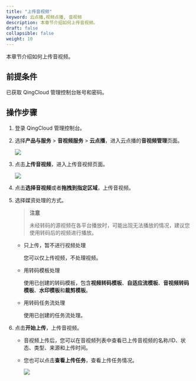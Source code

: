 ```yaml
---
title: "上传音视频"
keyword: 云点播,视频点播, 音视频
description: 本章节介绍如何上传音视频。
draft: false
collapsible: false
weight: 10
---
```


本章节介绍如何上传音视频。

## 前提条件

已获取 QingCloud 管理控制台账号和密码。

## 操作步骤

1. 登录 QingCloud 管理控制台。

2. 选择**产品与服务** > **音视频服务** > **云点播**，进入云点播的**音视频管理**页面。

   ![](/audio_and_video/vod/_images/um_video_list.png)

3. 点击**上传音视频**，进入上传音视频页面。

   ![](/audio_and_video/vod/_images/um_upload_video.png)
   
4. 点击**选择音视频**或者**拖拽到指定区域**，上传音视频。

5. 选择媒资处理的方式。

   > **注意**
   >
   > 未经转码的源视频在各平台播放时，可能出现无法播放的情况，建议您使用转码后的视频进行播放。

   - 只上传，暂不进行视频处理

     您可以仅上传视频，不处理视频。

   - 用转码模板处理

     使用已创建的转码模板，包含**视频转码模板**、**自适应流模板**、**音视频转码模板**、**水印模板**和**裁剪模板**。

   - 用转码任务流处理

     使用已创建的任务流处理。

6. 点击**开始上传**，上传音视频。

   - 音视频上传后，您可以在音视频列表中查看已上传音视频的名称/ID、状态、类型、来源和上传时间。

   - 您也可以点击**查看上传任务**，查看上传任务情况。

     <img src="/audio_and_video/vod/_images/um_view_upload_task.png"  />

